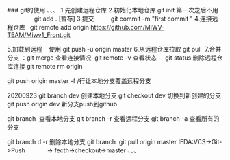 ### git的使用
、、、
1.先创建远程仓库
2.初始化本地仓库 git init 第一次之后不用
                git add .  [暂存]
3.提交          git commit -m "first commit " 
4.连接远程仓库   git remote add origin https://github.com/MIWV-TEAM/Miwv1_Front.git

5.加载到远程    使用 git push -u origin master
6.从远程仓库拉取 git pull 
7.合并分支 ：git merge
查看连接情况  git remote -v
查看状态     git status
删除远程仓库连接 git remote rm origin

git push origin master -f /行让本地分支覆盖远程分支

20200923
git branch dev 创建本地分支
git checkout dev 切换到新创建的分支
git push origin dev 新分支push到github

git branch  查看本地分支
git branch -r 查看远程分支
git branch -a 查看所有的分支

git branch d -r 删除本地分支
git branch 
git pull origin master
IEDA:VCS->Git->Push
            -> fecth->checkout->master
、、、